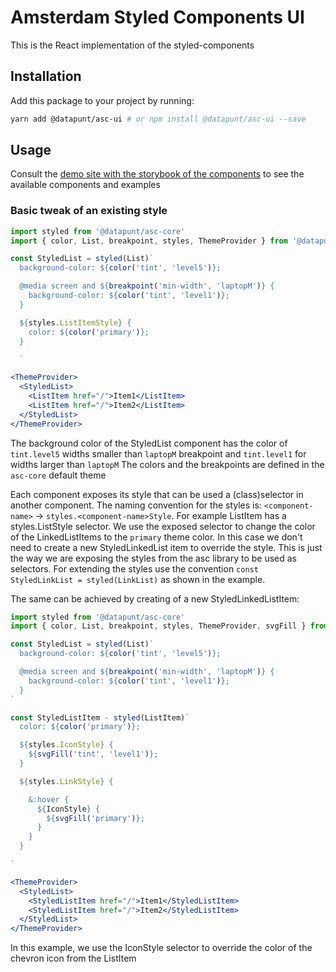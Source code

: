 # Amsterdam Styled Components UI

This is the React implementation of the styled-components



## Installation

Add this package to your project by running:

```bash
yarn add @datapunt/asc-ui # or npm install @datapunt/asc-ui --save
```

## Usage

Consult the [demo site with the storybook of the components](https://amsterdam.github.io/amsterdam-styled-components) to see the available components and examples

### Basic tweak of an existing style

```jsx
import styled from '@datapunt/asc-core'
import { color, List, breakpoint, styles, ThemeProvider } from '@datapunt/asc-ui'

const StyledList = styled(List)`
  background-color: ${color('tint', 'level5')};

  @media screen and ${breakpoint('min-width', 'laptopM')} {
    background-color: ${color('tint', 'level1')};
  }

  ${styles.ListItemStyle} {
    color: ${color('primary')};
  }

  `

<ThemeProvider>
  <StyledList>
    <ListItem href="/">Item1</ListItem>
    <ListItem href="/">Item2</ListItem>
  </StyledList>
</ThemeProvider>

```

The background color of the StyledList component has the color of `tint.level5` widths smaller than `laptopM` breakpoint and `tint.level1` for widths larger than `laptopM`
The colors and the breakpoints are defined in the `asc-core` default theme

Each component exposes its style that can be used a (class)selector in another component. The naming convention for the styles is: `<component-name>` -> `styles.<component-name>Style`. For example ListItem has a styles.ListStyle selector.
We use the exposed selector to change the color of the LinkedListItems to the `primary` theme color. In this case we don't need to create a new StyledLinkedList item to override the style.
This is just the way we are exposing the styles from the asc library to be used as selectors. For extending the styles use the convention `const StyledLinkList = styled(LinkList)` as shown in the example.

The same can be achieved by creating of a new StyledLinkedListItem:

```jsx
import styled from '@datapunt/asc-core'
import { color, List, breakpoint, styles, ThemeProvider, svgFill } from '@datapunt/asc-ui'

const StyledList = styled(List)`
  background-color: ${color('tint', 'level5')};

  @media screen and ${breakpoint('min-width', 'laptopM')} {
    background-color: ${color('tint', 'level1')};
  }
`

const StyledListItem - styled(ListItem)`
  color: ${color('primary')};

  ${styles.IconStyle} {
    ${svgFill('tint', 'level1')};
  }

  ${styles.LinkStyle} {

    &:hover {
      ${IconStyle} {
        ${svgFill('primary')};
      }
    }
  }

`

<ThemeProvider>
  <StyledList>
    <StyledListItem href="/">Item1</StyledListItem>
    <StyledListItem href="/">Item2</StyledListItem>
  </StyledList>
</ThemeProvider>

```

In this example, we use the IconStyle selector to override the color of the chevron icon from the ListItem
